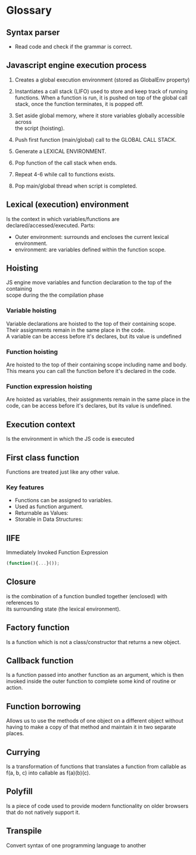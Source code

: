 # Glossary

## Syntax parser

- Read code and check if the grammar is correct.

## Javascript engine execution process

1. Creates a global execution environment (stored as GlobalEnv property)

2. Instantiates a call stack (LIFO) used to store and keep track of running  
   functions. When a function is run, it is pushed on top of the global call  
   stack, once the function terminates, it is popped off.
3. Set aside global memory, where it store variables globally accessible across  
   the script (hoisting).
4. Push first function (main/global) call to the GLOBAL CALL STACK.
5. Generate a LEXICAL ENVIRONMENT.
6. Pop function of the call stack when ends.
7. Repeat 4-6 while call to functions exists.
8. Pop main/global thread when script is completed.

## Lexical (execution) environment

Is the context in which variables/functions are declared/accessed/executed.
Parts:

- Outer environment: surrounds and encloses the current lexical environment.
- environment: are variables defined within the function scope.

## Hoisting

JS engine move variables and function declaration to the top of the containing  
scope during the the compilation phase

### Variable hoisting

Variable declarations are hoisted to the top of their containing scope.  
Their assignments remain in the same place in the code.  
A variable can be access before it's declares, but its value is undefined

### Function hoisting

Are hoisted to the top of their containing scope including name and body.  
This means you can call the function before it's declared in the code.

### Function expression hoisting

Are hoisted as variables, their assignments remain in the same place in the  
code, can be access before it's declares, but its value is undefined.

## Execution context

Is the environment in which the JS code is executed

## First class function

Functions are treated just like any other value.

### Key features

- Functions can be assigned to variables.
- Used as function argument.
- Returnable as Values:
- Storable in Data Structures:

## IIFE

Immediately Invoked Function Expression

```javascript
(function(){...}());
```

## Closure

is the combination of a function bundled together (enclosed) with references to  
its surrounding state (the lexical environment).

## Factory function

Is a function which is not a class/constructor that returns a new object.

## Callback function

Is a function passed into another function as an argument, which is then 
invoked inside the outer function to complete some kind of routine or action.

## Function borrowing

Allows us to use the methods of one object on a different object
without having to make a copy of that method and maintain it in two separate places.

## Currying

Is a transformation of functions that translates a function from callable as f(a, b, c)
into callable as f(a)(b)(c).

## Polyfill

Is a piece of code used to provide modern functionality on older browsers
that do not natively support it.

## Transpile

Convert syntax of one programming language to another
